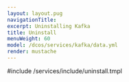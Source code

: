```yaml
---
layout: layout.pug
navigationTitle:
excerpt: Uninstalling Kafka
title: Uninstall
menuWeight: 60
model: /dcos/services/kafka/data.yml
render: mustache
---
```


#include /services/include/uninstall.tmpl
